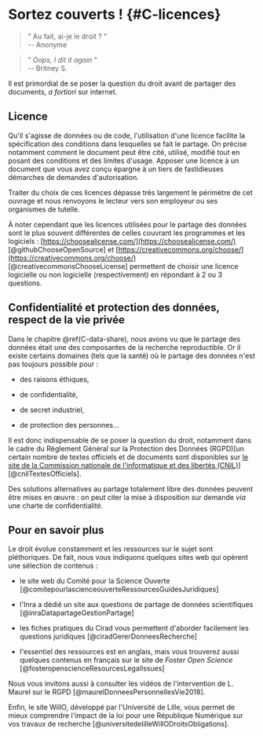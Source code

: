 # Sortez couverts ! {#C-licences}

> " Au fait, ai-je le droit ? "  
>-- Anonyme    

> " *Oops, I dit it again* "  
>-- Britney S.

Il est primordial de se poser la question du droit avant de partager des
documents, *a fortiori* sur internet.

## Licence

Qu'il s'agisse de données ou de code, l'utilisation d'une licence facilite la spécification des conditions dans lesquelles se fait le partage. On précise notamment comment le document peut être cité, utilisé, modifié tout en posant
des conditions et des limites d'usage. 
Apposer une licence à un document que vous avez conçu épargne à un tiers de fastidieuses démarches de demandes d'autorisation. 

Traiter du choix de ces licences dépasse très
largement le périmètre de cet ouvrage et nous renvoyons le lecteur vers son
employeur ou ses organismes de tutelle.

À noter cependant que les licences utilisées pour le partage des données sont
le plus souvent différentes de celles couvrant les programmes et les
logiciels : 
[https://choosealicense.com/](https://choosealicense.com/) [@githubChooseOpenSource] et
[https://creativecommons.org/choose/](https://creativecommons.org/choose/) [@creativecommonsChooseLicense]
permettent de choisir une licence logicielle ou non logicielle
(respectivement) en répondant à 2 ou 3 questions.


## Confidentialité et protection des données, respect de la vie privée

Dans le chapitre \@ref(C-data-share), nous avons vu que le partage des données était une des
composantes de la recherche reproductible. Or il existe certains domaines (tels
que la santé) où le partage des données n'est pas toujours possible pour : 

- des raisons éthiques, 

- de confidentialité, 

- de secret industriel, 

- de protection des personnes... 

Il est donc indispensable de se poser la question du droit,
notamment dans le cadre du Règlement Général sur la Protection des Données
(RGPD)[un certain nombre de textes officiels et de documents sont disponibles
sur [le site de la
Commission nationale de l'informatique et des libertés (CNIL)](https://www.cnil.fr/fr/textes-officiels-europeens-protection-donnees)] [@cnilTextesOfficiels]. 

Des solutions alternatives au partage totalement libre des données
peuvent être mises en œuvre : on peut citer la mise à disposition sur
demande *via* une charte de confidentialité.

## Pour en savoir plus

Le droit évolue constamment et les ressources sur le sujet sont pléthoriques. De fait, nous vous indiquons quelques sites web qui opèrent une sélection de contenus : 

- le site web du Comité pour la Science Ouverte [@comitepourlascienceouverteRessourcesGuidesJuridiques]

- l'Inra a dédié un site aux questions de partage de données scientifiques [@inraDatapartageGestionPartage]

- les fiches pratiques du Cirad vous permettent d'aborder facilement les questions juridiques [@ciradGererDonneesRecherche]

- l'essentiel des ressources est en anglais, mais vous trouverez aussi quelques contenus en français sur le site de *Foster Open Science* [@fosteropenscienceResourcesLegalIssues]

Nous vous invitons aussi à consulter les vidéos de l'intervention de L. Maurel sur le RGPD [@maurelDonneesPersonnellesVie2018].

Enfin, le site WillO, développé par l'Université de Lille, vous permet de mieux comprendre l'impact de la loi pour une République Numérique sur vos travaux de recherche [@universitedelilleWillODroitsObligations].



